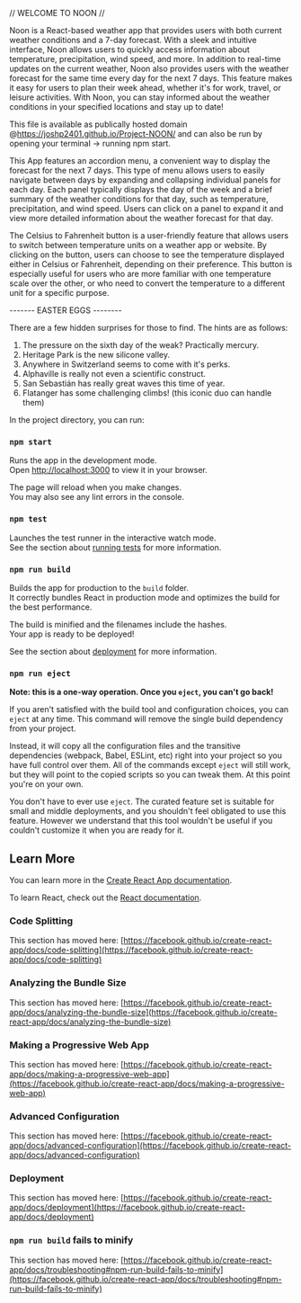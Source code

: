// WELCOME TO NOON //

Noon is a React-based weather app that provides users with both current weather conditions and a 7-day forecast. With a sleek and intuitive interface, Noon allows users to quickly access information about temperature, precipitation, wind speed, and more. In addition to real-time updates on the current weather, Noon also provides users with the weather forecast for the same time every day for the next 7 days. This feature makes it easy for users to plan their week ahead, whether it's for work, travel, or leisure activities. With Noon, you can stay informed about the weather conditions in your specified locations and stay up to date!

This file is available as publically hosted domain @https://joshp2401.github.io/Project-NOON/ and can also be run by opening your terminal -> running npm start.

This App features an accordion menu, a convenient way to display the forecast for the next 7 days. This type of menu allows users to easily navigate between days by expanding and collapsing individual panels for each day. Each panel typically displays the day of the week and a brief summary of the weather conditions for that day, such as temperature, precipitation, and wind speed. Users can click on a panel to expand it and view more detailed information about the weather forecast for that day.

The Celsius to Fahrenheit button is a user-friendly feature that allows users to switch between temperature units on a weather app or website. By clicking on the button, users can choose to see the temperature displayed either in Celsius or Fahrenheit, depending on their preference. This button is especially useful for users who are more familiar with one temperature scale over the other, or who need to convert the temperature to a different unit for a specific purpose.

------- EASTER EGGS --------

There are a few hidden surprises for those to find. The hints are as follows:

1. The pressure on the sixth day of the weak? Practically mercury.
2. Heritage Park is the new silicone valley.
3. Anywhere in Switzerland seems to come with it's perks.
4. Alphaville is really not even a scientific construct.
5. San Sebastián has really great waves this time of year.
6. Flatanger has some challenging climbs! (this iconic duo can handle them)

In the project directory, you can run:

### `npm start`

Runs the app in the development mode.\
Open [http://localhost:3000](http://localhost:3000) to view it in your browser.

The page will reload when you make changes.\
You may also see any lint errors in the console.

### `npm test`

Launches the test runner in the interactive watch mode.\
See the section about [running tests](https://facebook.github.io/create-react-app/docs/running-tests) for more information.

### `npm run build`

Builds the app for production to the `build` folder.\
It correctly bundles React in production mode and optimizes the build for the best performance.

The build is minified and the filenames include the hashes.\
Your app is ready to be deployed!

See the section about [deployment](https://facebook.github.io/create-react-app/docs/deployment) for more information.

### `npm run eject`

**Note: this is a one-way operation. Once you `eject`, you can't go back!**

If you aren't satisfied with the build tool and configuration choices, you can `eject` at any time. This command will remove the single build dependency from your project.

Instead, it will copy all the configuration files and the transitive dependencies (webpack, Babel, ESLint, etc) right into your project so you have full control over them. All of the commands except `eject` will still work, but they will point to the copied scripts so you can tweak them. At this point you're on your own.

You don't have to ever use `eject`. The curated feature set is suitable for small and middle deployments, and you shouldn't feel obligated to use this feature. However we understand that this tool wouldn't be useful if you couldn't customize it when you are ready for it.

## Learn More

You can learn more in the [Create React App documentation](https://facebook.github.io/create-react-app/docs/getting-started).

To learn React, check out the [React documentation](https://reactjs.org/).

### Code Splitting

This section has moved here: [https://facebook.github.io/create-react-app/docs/code-splitting](https://facebook.github.io/create-react-app/docs/code-splitting)

### Analyzing the Bundle Size

This section has moved here: [https://facebook.github.io/create-react-app/docs/analyzing-the-bundle-size](https://facebook.github.io/create-react-app/docs/analyzing-the-bundle-size)

### Making a Progressive Web App

This section has moved here: [https://facebook.github.io/create-react-app/docs/making-a-progressive-web-app](https://facebook.github.io/create-react-app/docs/making-a-progressive-web-app)

### Advanced Configuration

This section has moved here: [https://facebook.github.io/create-react-app/docs/advanced-configuration](https://facebook.github.io/create-react-app/docs/advanced-configuration)

### Deployment

This section has moved here: [https://facebook.github.io/create-react-app/docs/deployment](https://facebook.github.io/create-react-app/docs/deployment)

### `npm run build` fails to minify

This section has moved here: [https://facebook.github.io/create-react-app/docs/troubleshooting#npm-run-build-fails-to-minify](https://facebook.github.io/create-react-app/docs/troubleshooting#npm-run-build-fails-to-minify)
